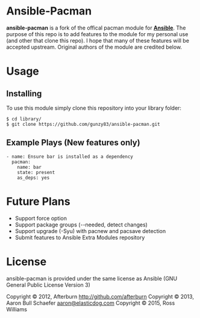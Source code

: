 Ansible-Pacman
==============

**ansible-pacman** is a fork of the offical pacman module for **[Ansible](https://github.com/ansible/ansible)**. The purpose of this repo is to add features to the module for my personal use (and other that clone this repo). I hope that many of these features will be accepted upstream. Original authors of the module are credited below.

Usage
=====

Installing
----------

To use this module simply clone this repository into your library folder:

    $ cd library/
    $ git clone https://github.com/gunzy83/ansible-pacman.git

Example Plays (New features only)
----------------------------

    - name: Ensure bar is installed as a dependency
      pacman:
        name: bar
        state: present
        as_deps: yes

Future Plans
============

* Support force option
* Support package groups (--needed, detect changes)
* Support upgrade (-Syu) with pacnew and pacsave detection
* Submit features to Ansible Extra Modules repository

License
=======

ansible-pacman is provided under the same license as Ansible (GNU General Public License Version 3)

Copyright © 2012, Afterburn <http://github.com/afterburn>
Copyright © 2013, Aaron Bull Schaefer <aaron@elasticdog.com>
Copyright © 2015, Ross Williams